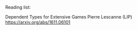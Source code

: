 Reading list:

Dependent Types for Extensive Games
Pierre Lescanne (LIP)
https://arxiv.org/abs/1611.06101
